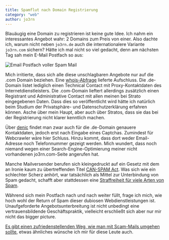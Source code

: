```yaml
---
title: Spamflut nach Domain Registrierung
category: "web"
author: jo3rn
---
```


Blauäugig eine Domain zu registrieren ist keine gute Idee. Ich nahm ein interessantes Angebot wahr: 2 Domains zum Preis von einer. Also dachte ich, warum nicht neben `jo3rn.de` auch die internationalere Variante `jo3rn.com` sichern? Hätte ich mal nicht so viel gedacht, denn am nächsten Tag sah mein E-Mail Postfach so aus:

![Email Postfach voller Spam Mail](/images/blog/2018-01-31-SpamAftermath.png)

Mich irritierte, dass sich alle diese unschlagbaren Angebote nur auf die .com Domain beziehen. Eine [whois-Abfrage](https://www.whois.com/) lieferte Aufschluss. Die .de-Domain listet lediglich einen Technical Contact mit Proxy-Kontaktdaten des Internetdienstleisters. Die .com-Domain lieftert allerdings zusätzlich einen Registrant und Administrative Contact mit allen meinen bei Strato eingegebenen Daten. Dass dies so veröffentlicht wird hätte ich natürlich beim Studium der Privatsphäre- und Datenschutzerklärung erfahren können. Asche über mein Haupt, aber auch über Stratos, dass sie das bei der Registrierung nicht klarer kenntlich machen.

Über [denic](https://www.denic.de/webwhois/) findet man zwar auch für die .de-Domain genauere Kontaktdaten, jedoch erst nach Eingabe eines Captchas. Zumindest für Webcrawler wäre hier Schluss. Hinzu kommt, dass dort weder Email-Adresse noch Telefonnummer gezeigt werden. Mich wundert, dass noch niemand wegen einer Search-Engine-Optimierung meiner nicht vorhandenen jo3rn.com-Seite angerufen hat.

Manche Mailversender berufen sich kleingedruckt auf ein Gesetz mit dem an Ironie kaum zu übertreffenden Titel [CAN-SPAM Act](https://en.wikipedia.org/wiki/CAN-SPAM_Act_of_2003). Was sich wie ein schlechter Scherz anhört, war tatsächlich als Mittel zur Unterbindung von Spam gedacht, schafft aber stattdessen eine [Straffreiheit für viele Arten von Spam](https://krebsonsecurity.com/2017/07/is-it-time-to-can-the-can-spam-act/).

Während sich mein Postfach nach und nach weiter füllt, frage ich mich, wie hoch wohl der Return of Spam dieser dubiosen Webdienstleistungen ist. Unaufgeforderte Angebotsunterbreitung ist nicht unbedingt eine vertrauensbildende Geschäftspraktik, vielleicht erschließt sich aber nur mir nicht das bigger picture.

[Es gibt einen zufriedenstellenden Weg, wie man mit Scam-Mails umgehen sollte](https://piped.video/watch?v=jPajqAJWiNA), etwas ähnliches wünsche ich mir für diese Leute auch.
